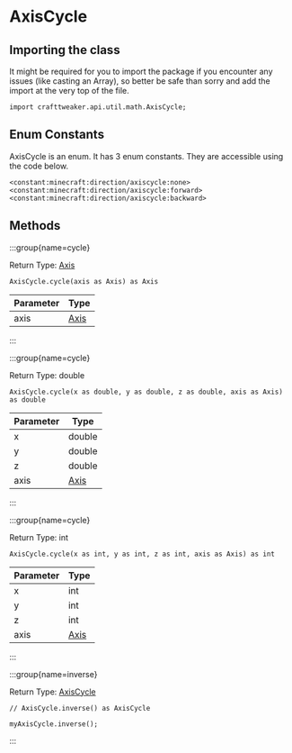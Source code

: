 # AxisCycle

## Importing the class

It might be required for you to import the package if you encounter any issues (like casting an Array), so better be safe than sorry and add the import at the very top of the file.
```zenscript
import crafttweaker.api.util.math.AxisCycle;
```


## Enum Constants

AxisCycle is an enum. It has 3 enum constants. They are accessible using the code below.

```zenscript
<constant:minecraft:direction/axiscycle:none>
<constant:minecraft:direction/axiscycle:forward>
<constant:minecraft:direction/axiscycle:backward>
```
## Methods

:::group{name=cycle}

Return Type: [Axis](/vanilla/api/util/direction/Axis)

```zenscript
AxisCycle.cycle(axis as Axis) as Axis
```

| Parameter |                   Type                   |
|-----------|------------------------------------------|
| axis      | [Axis](/vanilla/api/util/direction/Axis) |


:::

:::group{name=cycle}

Return Type: double

```zenscript
AxisCycle.cycle(x as double, y as double, z as double, axis as Axis) as double
```

| Parameter |                   Type                   |
|-----------|------------------------------------------|
| x         | double                                   |
| y         | double                                   |
| z         | double                                   |
| axis      | [Axis](/vanilla/api/util/direction/Axis) |


:::

:::group{name=cycle}

Return Type: int

```zenscript
AxisCycle.cycle(x as int, y as int, z as int, axis as Axis) as int
```

| Parameter |                   Type                   |
|-----------|------------------------------------------|
| x         | int                                      |
| y         | int                                      |
| z         | int                                      |
| axis      | [Axis](/vanilla/api/util/direction/Axis) |


:::

:::group{name=inverse}

Return Type: [AxisCycle](/vanilla/api/util/math/AxisCycle)

```zenscript
// AxisCycle.inverse() as AxisCycle

myAxisCycle.inverse();
```

:::


